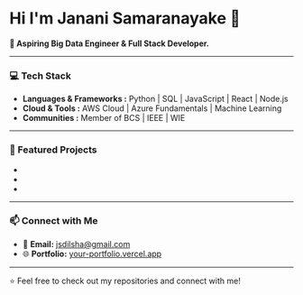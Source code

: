 # Hi I'm Janani Samaranayake 👋  

**🚀 Aspiring Big Data Engineer & Full Stack Developer.**  

---

### 💻 Tech Stack  
- **Languages & Frameworks :** Python | SQL | JavaScript | React | Node.js  
- **Cloud & Tools :** AWS Cloud | Azure Fundamentals | Machine Learning  
- **Communities :** Member of BCS | IEEE | WIE  

---

### 📂 Featured Projects  
-  
- 
-  

---

### 📫 Connect with Me  
- 📧 **Email:** jsdilsha@gmail.com  
- 🌐 **Portfolio:** [your-portfolio.vercel.app](https://your-portfolio.vercel.app)  

---

⭐️ Feel free to check out my repositories and connect with me!  
